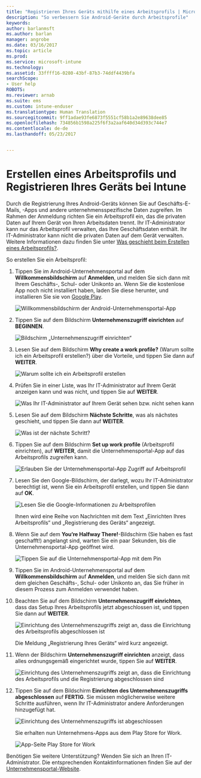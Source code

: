 ```yaml
---
title: "Registrieren Ihres Geräts mithilfe eines Arbeitsprofils | Microsoft-Dokumentation"
description: "So verbessern Sie Android-Geräte durch Arbeitsprofile"
keywords: 
author: barlanmsft
ms.author: barlan
manager: angrobe
ms.date: 03/16/2017
ms.topic: article
ms.prod: 
ms.service: microsoft-intune
ms.technology: 
ms.assetid: 33ffff16-0280-43bf-87b3-74ddf4439bfa
searchScope:
- User help
ROBOTS: 
ms.reviewer: arnab
ms.suite: ems
ms.custom: intune-enduser
ms.translationtype: Human Translation
ms.sourcegitcommit: 9ff1adae93fe6873f5551cf58b1a2e89638dee85
ms.openlocfilehash: 734856b1598a225f6f3a2aaf640d34d393c744e7
ms.contentlocale: de-de
ms.lasthandoff: 05/23/2017


---
```



# <a name="create-a-work-profile-and-enroll-your-device-in-intune"></a>Erstellen eines Arbeitsprofils und Registrieren Ihres Geräts bei Intune

Durch die Registrierung Ihres Android-Geräts können Sie auf Geschäfts-E-Mails, -Apps und andere unternehmensspezifische Daten zugreifen. Im Rahmen der Anmeldung richten Sie ein Arbeitsprofil ein, das die privaten Daten auf Ihrem Gerät von Ihren Arbeitsdaten trennt. Ihr IT-Administrator kann nur das Arbeitsprofil verwalten, das Ihre Geschäftsdaten enthält. Ihr IT-Administrator kann nicht die privaten Daten auf dem Gerät verwalten. Weitere Informationen dazu finden Sie unter [Was geschieht beim Erstellen eines Arbeitsprofils?](what-happens-when-you-create-a-work-profile-android.md).

So erstellen Sie ein Arbeitsprofil:

1.  Tippen Sie im Android-Unternehmensportal auf dem **Willkommensbildschirm** auf **Anmelden**, und melden Sie sich dann mit Ihrem Geschäfts-, Schul- oder Unikonto an. Wenn Sie die kostenlose App noch nicht installiert haben, laden Sie diese herunter, und installieren Sie sie von [Google Play](http://play.google.com/store/apps/details?id=com.microsoft.windowsintune.companyportal).

    ![Willkommensbildschirm der Android-Unternehmensportal-App](./media/and-enroll-0-welcome-screen.png)

2. Tippen Sie auf dem Bildschirm **Unternehmenszugriff einrichten** auf **BEGINNEN**.

    ![Bildschirm „Unternehmenszugriff einrichten“](./media/andr-afw-begin-company-access-setup.png)

3.  Lesen Sie auf dem Bildschirm **Why create a work profile?** (Warum sollte ich ein Arbeitsprofil erstellen?) über die Vorteile, und tippen Sie dann auf **WEITER**.

    ![Warum sollte ich ein Arbeitsprofil erstellen](./media/andr-afw-why-create-a-work-profile.png)

4.  Prüfen Sie in einer Liste, was Ihr IT-Administrator auf Ihrem Gerät anzeigen kann und was nicht, und tippen Sie auf **WEITER**.

    ![Was Ihr IT-Administrator auf Ihrem Gerät sehen bzw. nicht sehen kann](./media/andr-afw-what-it-can-see-on-your-device.png)

5.  Lesen Sie auf dem Bildschirm **Nächste Schritte**, was als nächstes geschieht, und tippen Sie dann auf **WEITER**.

    ![Was ist der nächste Schritt?](./media/andr-afw-what-comes-next.png)

6. Tippen Sie auf dem Bildschirm **Set up work profile** (Arbeitsprofil einrichten), auf **WEITER**, damit die Unternehmensportal-App auf das Arbeitsprofils zugreifen kann.

    ![Erlauben Sie der Unternehmensportal-App Zugriff auf Arbeitsprofil](./media/andr-afw-tap-next-to-set-up-work-profile.png)

7. Lesen Sie den Google-Bildschirm, der darlegt, wozu Ihr IT-Administrator berechtigt ist, wenn Sie ein Arbeitsprofil erstellen, und tippen Sie dann auf **OK**.

    ![Lesen Sie die Google-Informationen zu Arbeitsprofilen](./media/andr-afw-google-screen-what-it-can-do.png)

    Ihnen wird eine Reihe von Nachrichten mit dem Text „Einrichten Ihres Arbeitsprofils“ und „Registrierung des Geräts“ angezeigt.

8. Wenn Sie auf dem **You‘re Halfway There!**-Bildschirm (Sie haben es fast geschafft!) angelangt sind, warten Sie ein paar Sekunden, bis die Unternehmensportal-App geöffnet wird.

    ![Tippen Sie auf die Unternehmensportal-App mit dem Pin](./media/andr-afw-tap-work-badged-company-portal-icon2.png)

9. Tippen Sie im Android-Unternehmensportal auf dem **Willkommensbildschirm** auf **Anmelden**, und melden Sie sich dann mit dem gleichen Geschäfts-, Schul- oder Unikonto an, das Sie früher in diesem Prozess zum Anmelden verwendet haben.

10. Beachten Sie auf dem Bildschirm **Unternehmenszugriff einrichten**, dass das Setup Ihres Arbeitsprofils jetzt abgeschlossen ist, und tippen Sie dann auf **WEITER**.

    ![Einrichtung des Unternehmenszugriffs zeigt an, dass die Einrichtung des Arbeitsprofils abgeschlossen ist](./media/andr-afw-work-profile-now-set-up.png)

    Die Meldung „Registrierung Ihres Geräts“ wird kurz angezeigt.

11. Wenn der Bildschirm **Unternehmenszugriff einrichten** anzeigt, dass alles ordnungsgemäß eingerichtet wurde, tippen Sie auf **WEITER**.

    ![Einrichtung des Unternehmenszugriffs zeigt an, dass die Einrichtung des Arbeitsprofils und die Registrierung abgeschlossen sind](./media/andr-afw-company-access-setup-green-checks.png)

12. Tippen Sie auf dem Bildschirm **Einrichten des Unternehmenszugriffs abgeschlossen** auf **FERTIG**. Sie müssen möglicherweise weitere Schritte ausführen, wenn Ihr IT-Administrator andere Anforderungen hinzugefügt hat.

    ![Einrichtung des Unternehmenszugriffs ist abgeschlossen](./media/andr-afw-company-access-setup-complete.png)

    Sie erhalten nun Unternehmens-Apps aus dem Play Store for Work.

    ![App-Seite Play Store for Work](./media/andr-afw-tap-work-play-store-icon.png)

Benötigen Sie weitere Unterstützung? Wenden Sie sich an Ihren IT-Administrator. Die entsprechenden Kontaktinformationen finden Sie auf der [Unternehmensportal-Website](http://portal.manage.microsoft.com).

